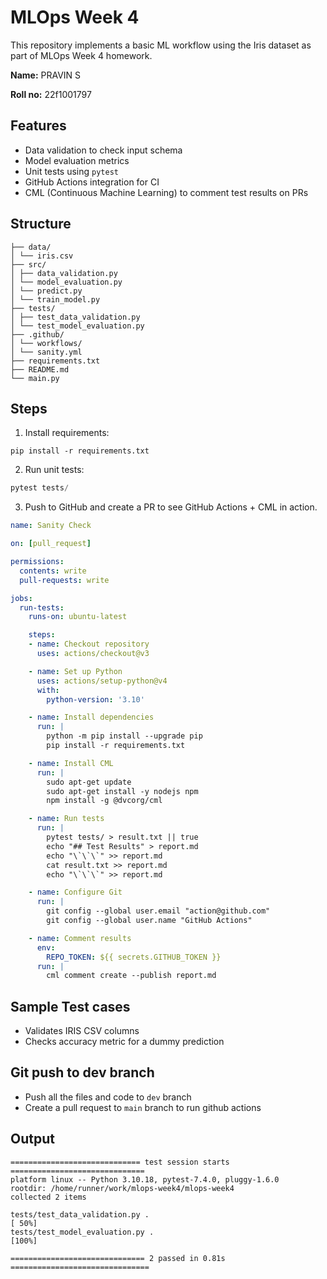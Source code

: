 # MLOps Week 4

This repository implements a basic ML workflow using the Iris dataset as part of MLOps Week 4 homework.

**Name:** PRAVIN S

**Roll no:** 22f1001797

## Features

- Data validation to check input schema
- Model evaluation metrics
- Unit tests using `pytest`
- GitHub Actions integration for CI
- CML (Continuous Machine Learning) to comment test results on PRs

## Structure

```
├── data/
│ └── iris.csv
├── src/
│ ├── data_validation.py
│ └── model_evaluation.py
│ └── predict.py
│ └── train_model.py
├── tests/
│ ├── test_data_validation.py
│ └── test_model_evaluation.py
├── .github/
│ └── workflows/
│ └── sanity.yml
├── requirements.txt
├── README.md
└── main.py
```


## Steps

1. Install requirements:

```pyhton
pip install -r requirements.txt
```

2. Run unit tests:

```python
pytest tests/
```

3. Push to GitHub and create a PR to see GitHub Actions + CML in action.

```yml
name: Sanity Check

on: [pull_request]

permissions:
  contents: write
  pull-requests: write

jobs:
  run-tests:
    runs-on: ubuntu-latest

    steps:
    - name: Checkout repository
      uses: actions/checkout@v3

    - name: Set up Python
      uses: actions/setup-python@v4
      with:
        python-version: '3.10'

    - name: Install dependencies
      run: |
        python -m pip install --upgrade pip
        pip install -r requirements.txt

    - name: Install CML
      run: |
        sudo apt-get update
        sudo apt-get install -y nodejs npm
        npm install -g @dvcorg/cml

    - name: Run tests
      run: |
        pytest tests/ > result.txt || true
        echo "## Test Results" > report.md
        echo "\`\`\`" >> report.md
        cat result.txt >> report.md
        echo "\`\`\`" >> report.md

    - name: Configure Git
      run: |
        git config --global user.email "action@github.com"
        git config --global user.name "GitHub Actions"

    - name: Comment results
      env:
        REPO_TOKEN: ${{ secrets.GITHUB_TOKEN }}
      run: |
        cml comment create --publish report.md
```

## Sample Test cases

- Validates IRIS CSV columns
- Checks accuracy metric for a dummy prediction

## Git push to dev branch

- Push all the files and code to `dev` branch
- Create a pull request to `main` branch to run github actions

## Output 

```
============================= test session starts ==============================
platform linux -- Python 3.10.18, pytest-7.4.0, pluggy-1.6.0
rootdir: /home/runner/work/mlops-week4/mlops-week4
collected 2 items

tests/test_data_validation.py .                                          [ 50%]
tests/test_model_evaluation.py .                                         [100%]

============================== 2 passed in 0.81s ===============================
```
